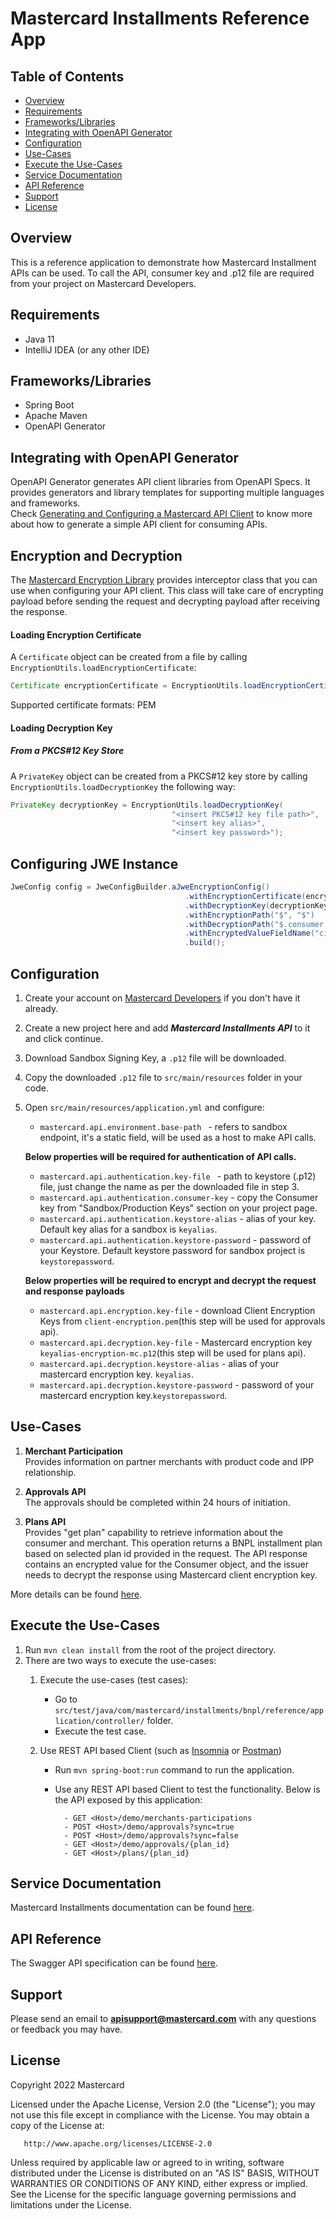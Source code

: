 # Mastercard Installments Reference App

## Table of Contents
- [Overview](#overview)
- [Requirements](#requirements)
- [Frameworks/Libraries](#frameworks)
- [Integrating with OpenAPI Generator](#OpenAPI_Generator)
- [Configuration](#configuration)
- [Use-Cases](#use-cases)
- [Execute the Use-Cases](#execute-the-use-cases)
- [Service Documentation](#documentation)
- [API Reference](#api-reference)
- [Support](#support)
- [License](#license)

## Overview  <a name="overview"></a>
This is a reference application to demonstrate how Mastercard Installment APIs can be used.
To call the API, consumer key and .p12 file are required from your project on Mastercard Developers.

## Requirements  <a name="requirements"></a>

- Java 11
- IntelliJ IDEA (or any other IDE)

## Frameworks/Libraries <a name="frameworks"></a>
- Spring Boot
- Apache Maven
- OpenAPI Generator

## Integrating with OpenAPI Generator <a name="OpenAPI_Generator"></a>

OpenAPI Generator generates API client libraries from OpenAPI Specs. It provides generators and library templates for supporting multiple languages and frameworks.  
Check [Generating and Configuring a Mastercard API Client](https://developer.mastercard.com/platform/documentation/security-and-authentication/generating-and-configuring-a-mastercard-api-client/) to know more about how to generate a simple API client for consuming APIs.</a>

## Encryption and Decryption</a>
The [Mastercard Encryption Library](https://github.com/Mastercard/client-encryption-java) provides interceptor class that you can use when configuring your API client. This class will take care of encrypting payload before sending the request and decrypting payload after receiving the response.

#### Loading Encryption Certificate <a name="loading-encryption-certificate"></a>

A `Certificate` object can be created from a file by calling `EncryptionUtils.loadEncryptionCertificate`:
```java
Certificate encryptionCertificate = EncryptionUtils.loadEncryptionCertificate("<insert certificate file path>");
```
Supported certificate formats: PEM

#### Loading Decryption Key <a name="loading-decryption-key"></a>

##### From a PKCS#12 Key Store

A `PrivateKey` object can be created from a PKCS#12 key store by calling `EncryptionUtils.loadDecryptionKey` the following way:
```java
PrivateKey decryptionKey = EncryptionUtils.loadDecryptionKey(
                                    "<insert PKCS#12 key file path>", 
                                    "<insert key alias>", 
                                    "<insert key password>");
```
## Configuring JWE Instance </a>
```java
JweConfig config = JweConfigBuilder.aJweEncryptionConfig()
                                       .withEncryptionCertificate(encryptionCertificate)
                                       .withDecryptionKey(decryptionKey)
                                       .withEncryptionPath("$", "$")
                                       .withDecryptionPath("$.consumer.encryptedData", "$.consumer")
                                       .withEncryptedValueFieldName("cipher")
                                       .build();
```
## Configuration <a name="configuration"></a>
1. Create your account on [Mastercard Developers](https://developer.mastercard.com/) if you don't have it already.
2. Create a new project here and add ***Mastercard Installments API*** to it and click continue.
3. Download Sandbox Signing Key, a ```.p12``` file will be downloaded.
4. Copy the downloaded ```.p12``` file to ```src/main/resources``` folder in your code.
5. Open ```src/main/resources/application.yml``` and configure:
    - ```mastercard.api.environment.base-path ``` - refers to sandbox endpoint, it's a static field, will be used as a host to make API calls.
    
    **Below properties will be required for authentication of API calls.**
    
    - ```mastercard.api.authentication.key-file ``` - path to keystore (.p12) file, just change the name as per the downloaded file in step 3. 
    - ```mastercard.api.authentication.consumer-key``` - copy the Consumer key from "Sandbox/Production Keys" section on your project page.
    - ```mastercard.api.authentication.keystore-alias``` - alias of your key. Default key alias for a sandbox is ```keyalias```.
    - ```mastercard.api.authentication.keystore-password``` - password of your Keystore. Default keystore password for sandbox project is ```keystorepassword```.
    
    **Below properties will be required to encrypt and decrypt the request and response payloads**
    
    - ```mastercard.api.encryption.key-file``` - download Client Encryption Keys from ```client-encryption.pem```(this step will be used for approvals api).
    - ```mastercard.api.decryption.key-file``` - Mastercard encryption key ```keyalias-encryption-mc.p12```(this step will be used for plans api).
    - ```mastercard.api.decryption.keystore-alias``` - alias of your mastercard encryption key. ```keyalias```.
    - ```mastercard.api.decryption.keystore-password``` - password of your mastercard encryption key.```keystorepassword```.

## Use-Cases <a name="use-cases"></a>
1. **Merchant Participation**   
Provides information on partner merchants with product code and IPP relationship.

2. **Approvals API**   
The approvals should be completed within 24 hours of initiation.

3. **Plans API**   
Provides "get plan" capability to retrieve information about the consumer and merchant. 
This operation returns a BNPL installment plan based on selected plan id provided in the request. 
The API response contains an encrypted value for the Consumer object, 
and the issuer needs to decrypt the response using Mastercard client encryption key.

More details can be found [here](https://stage.developer.mastercard.com/drafts/installments-for-bnpl/staging/documentation/use-cases/).    

## Execute the Use-Cases   <a name="execute-the-use-cases"></a>
1. Run ```mvn clean install``` from the root of the project directory.
2. There are two ways to execute the use-cases:
    1. Execute the use-cases (test cases):  
        - Go to ```src/test/java/com/mastercard/installments/bnpl/reference/application/controller/``` folder.  
        - Execute the test case.
    
    2. Use REST API based Client (such as [Insomnia](https://insomnia.rest/download/core/) or [Postman](https://www.postman.com/downloads/))  
        - Run ```mvn spring-boot:run``` command to run the application.  
        - Use any REST API based Client to test the functionality. Below is the API exposed by this application:       

                - GET <Host>/demo/merchants-participations
                - POST <Host>/demo/approvals?sync=true
                - POST <Host>/demo/approvals?sync=false
                - GET <Host>/demo/approvals/{plan_id}
                - GET <Host>/plans/{plan_id}

                                                      
## Service Documentation <a name="documentation"></a>

Mastercard Installments documentation can be found [here](https://stage.developer.mastercard.com/drafts/installments-for-bnpl/staging/documentation/).  


## API Reference <a name="api-reference"></a>
The Swagger API specification can be found [here](https://stage.developer.mastercard.com/drafts/installments-for-bnpl/staging/documentation/api-reference/).  

## Support <a name="support"></a>
Please send an email to **apisupport@mastercard.com** with any questions or feedback you may have.  


## License <a name="license"></a>
<p>Copyright 2022 Mastercard</p>
<p>Licensed under the Apache License, Version 2.0 (the "License"); you may not use this file except in compliance with
the License. You may obtain a copy of the License at:</p>
<pre><code>   http://www.apache.org/licenses/LICENSE-2.0
</code></pre>
<p>Unless required by applicable law or agreed to in writing, software distributed under the License is distributed on
an "AS IS" BASIS, WITHOUT WARRANTIES OR CONDITIONS OF ANY KIND, either express or implied. See the License for the
specific language governing permissions and limitations under the License.</p>